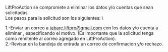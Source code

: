 LiftProAction se compromete a eliminar los datos y/o cuentas que sean solicitadas. \
Los pasos para la solicitud son los siguientes: \

1.-Enviar un correo a tabare.liftpro@gmail.com con los datos y/o cuenta a eliminar , especificando el motivo. (Es importante que la solicitud tenga como remitente al correo agregado en LiftProAction). \
2.-Revisar en la bandeja de entrada un correo de confirmacion y/o rechazo.